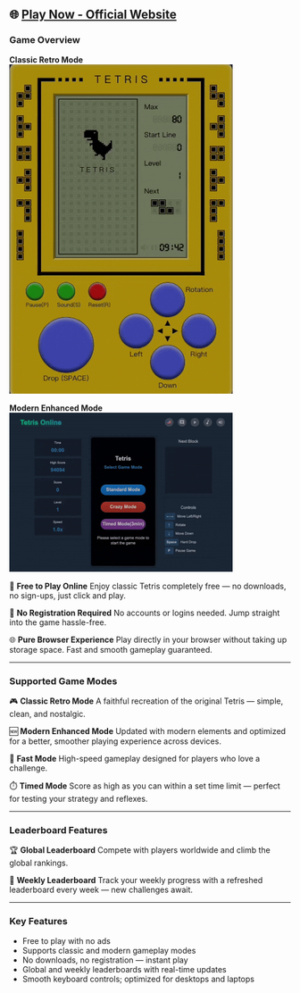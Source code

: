 ## 🌐 [Play Now - Official Website](https://onlinetetris.org/)

### Game Overview

**Classic Retro Mode**
![](./assets/good-old-tetris.gif)

**Modern Enhanced Mode**
![](./assets/tetris.gif)

🧩 **Free to Play Online**
Enjoy classic Tetris completely free — no downloads, no sign-ups, just click and play.

🚀 **No Registration Required**
No accounts or logins needed. Jump straight into the game hassle-free.

🌐 **Pure Browser Experience**
Play directly in your browser without taking up storage space. Fast and smooth gameplay guaranteed.

---

### Supported Game Modes

🎮 **Classic Retro Mode**
A faithful recreation of the original Tetris — simple, clean, and nostalgic.

🆕 **Modern Enhanced Mode**
Updated with modern elements and optimized for a better, smoother playing experience across devices.

🏃 **Fast Mode**
High-speed gameplay designed for players who love a challenge.

⏱️ **Timed Mode**
Score as high as you can within a set time limit — perfect for testing your strategy and reflexes.

---

### Leaderboard Features

🏆 **Global Leaderboard**
Compete with players worldwide and climb the global rankings.

📅 **Weekly Leaderboard**
Track your weekly progress with a refreshed leaderboard every week — new challenges await.

---

### Key Features

- Free to play with no ads
- Supports classic and modern gameplay modes
- No downloads, no registration — instant play
- Global and weekly leaderboards with real-time updates
- Smooth keyboard controls; optimized for desktops and laptops
